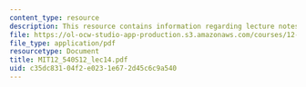 ```yaml
---
content_type: resource
description: This resource contains information regarding lecture notes.
file: https://ol-ocw-studio-app-production.s3.amazonaws.com/courses/12-540-principles-of-the-global-positioning-system-spring-2012/c35dc83104f2e0231e672d45c6c9a540_MIT12_540S12_lec14.pdf
file_type: application/pdf
resourcetype: Document
title: MIT12_540S12_lec14.pdf
uid: c35dc831-04f2-e023-1e67-2d45c6c9a540
---
```

